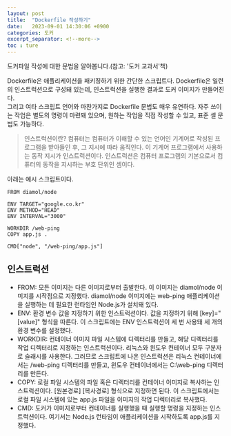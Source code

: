 ```yaml
---
layout: post
title:  "Dockerfile 작성하기"
date:   2023-09-01 14:30:06 +0900
categories: 도커
excerpt_separator: <!--more-->
toc : ture
---
```

도커파일 작성에 대한 문법을 알아봅니다.(참고: '도커 교과서'책)
<!--more-->
Dockerfile은 애플리케이션을 패키징하기 위한 간단한 스크립트다. Dockerfile은 일련의 인스트럭션으로 구성돼 있는데, 인스트럭션을 실행한 결과로 도커 이미지가 만들어진다.<br> 그리고 여타 스크립트 언어와 마찬가지로 Dockerfile 문법도 매우 유연하다. 자주 쓰이는 작업은 별도의 명령이 마련돼 있으며, 원하는 작업을 직접 작성할 수 있고, 표준 셸 문법도 가능하다.
> 인스트럭션이란?
컴퓨터는 컴퓨터가 이해할 수 있는 언어인 기계어로 작성된 프로그램을 받아들인 후, 그 지시에 따라 움직인다. 이 기계어 프로그램에서 사용하는 동작 지시가 인스트럭션이다. 인스트럭션은 컴퓨터 프로그램의 기본으로서 컴퓨터의 동작을 지시하는 부호 단위인 셈이다.

아래는 예시 스크립트이다.
```
FROM diamol/node

ENV TARGET="google.co.kr"
ENV METHOD="HEAD"
ENV INTERVAL="3000"

WORKDIR /web-ping
COPY app.js .

CMD["node", "/web-ping/app.js"]
```

## 인스트럭션
* FROM: 모든 이미지는 다른 이미지로부터 출발한다. 이 이미지는 diamol/node 이미지를 시작점으로 지정했다. diamol/node 이미지에는 web-ping 애플리케이션을 실행하는 데 필요한 런타임인 Node.js가 설치돼 있다.
* ENV: 환경 변수 값을 지정하기 위한 인스트럭션이다. 값을 지정하기 위해 [key]="[value]" 형식을 따른다. 이 스크립트에는 ENV 인스트럭션이 세 번 사용돼 세 개의 환경 변수를 설정했다.
* WORKDIR: 컨테이너 이미지 파일 시스템에 디렉터리를 만들고, 해당 디렉터리를 작업 디렉터리로 지정하는 인스트럭션이다. 리눅스와 윈도우 컨테이너 모두 구분자로 슬래시를 사용한다. 그러므로 스크립트에 나온 인스트럭션은 리눅스 컨테이너에서는 /web-ping 디렉터리를 만들고, 윈도우 컨테이너에서는 C:\web-ping 디렉터리를 만든다.
* COPY: 로컬 파일 시스템의 파일 혹은 디렉터리를 컨테이너 이미지로 복사하는 인스트럭션이다. [원본경로] [복사경로] 형식으로 지정하면 된다. 이 스크립트에서는 로컬 파일 시스템에 있는 app.js 파일을 이미지의 작업 디렉터리로 복사했다.
* CMD: 도커가 이미지로부터 컨테이너를 실행했을 때 실행할 명령을 지정하는 인스트럭션이다. 여기서는 Node.js 런타임이 애플리케이션을 시작하도록 app.js를 지정했다.